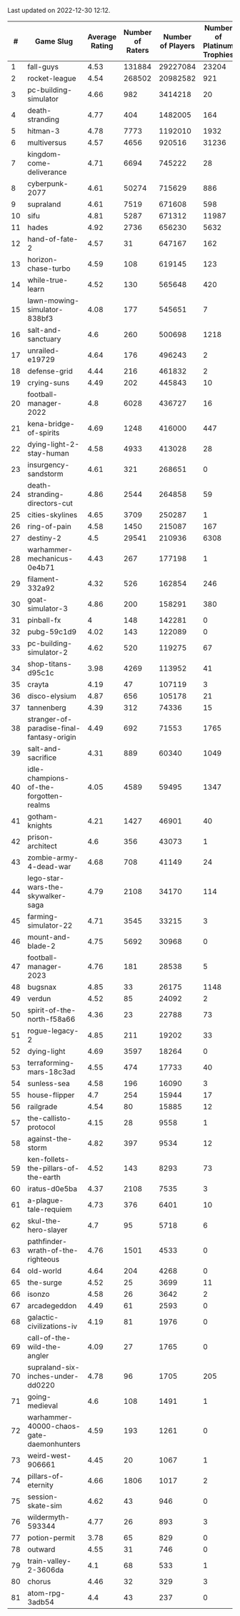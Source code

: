 Last updated on 2022-12-30 12:12.


|#|Game Slug|Average Rating|Number of Raters|Number of Players|Number of Platinum Trophies|Max Rarity (%)|
|---|---|---|---|---|---|---|
|1|fall-guys|4.53|131884|29227084|23204|8|
|2|rocket-league|4.54|268502|20982582|921|77|
|3|pc-building-simulator|4.66|982|3414218|20|48|
|4|death-stranding|4.77|404|1482005|164|91|
|5|hitman-3|4.78|7773|1192010|1932|48|
|6|multiversus|4.57|4656|920516|31236|76|
|7|kingdom-come-deliverance|4.71|6694|745222|28|30|
|8|cyberpunk-2077|4.61|50274|715629|886|64|
|9|supraland|4.61|7519|671608|598|99|
|10|sifu|4.81|5287|671312|11987|96|
|11|hades|4.92|2736|656230|5632|89|
|12|hand-of-fate-2|4.57|31|647167|162|72|
|13|horizon-chase-turbo|4.59|108|619145|123|88|
|14|while-true-learn|4.52|130|565648|420|93|
|15|lawn-mowing-simulator-838bf3|4.08|177|545651|7|86|
|16|salt-and-sanctuary|4.6|260|500698|1218|83|
|17|unrailed-e19729|4.64|176|496243|2|7|
|18|defense-grid|4.44|216|461832|2|80|
|19|crying-suns|4.49|202|445843|10|65|
|20|football-manager-2022|4.8|6028|436727|16|49|
|21|kena-bridge-of-spirits|4.69|1248|416000|447|94|
|22|dying-light-2-stay-human|4.58|4933|413028|28|4|
|23|insurgency-sandstorm|4.61|321|268651|0|6|
|24|death-stranding-directors-cut|4.86|2544|264858|59|88|
|25|cities-skylines|4.65|3709|250287|1|72|
|26|ring-of-pain|4.58|1450|215087|167|96|
|27|destiny-2|4.5|29541|210936|6308|94|
|28|warhammer-mechanicus-0e4b71|4.43|267|177198|1|24|
|29|filament-332a92|4.32|526|162854|246|93|
|30|goat-simulator-3|4.86|200|158291|380|91|
|31|pinball-fx|4|148|142281|0|86|
|32|pubg-59c1d9|4.02|143|122089|0|73|
|33|pc-building-simulator-2|4.62|520|119275|67|74|
|34|shop-titans-d95c1c|3.98|4269|113952|41|97|
|35|crayta|4.19|47|107119|3|23|
|36|disco-elysium|4.87|656|105178|21|28|
|37|tannenberg|4.39|312|74336|15|88|
|38|stranger-of-paradise-final-fantasy-origin|4.49|692|71553|1765|98|
|39|salt-and-sacrifice|4.31|889|60340|1049|91|
|40|idle-champions-of-the-forgotten-realms|4.05|4589|59495|1347|15|
|41|gotham-knights|4.21|1427|46901|40|21|
|42|prison-architect|4.6|356|43073|1|31|
|43|zombie-army-4-dead-war|4.68|708|41149|24|67|
|44|lego-star-wars-the-skywalker-saga|4.79|2108|34170|114|97|
|45|farming-simulator-22|4.71|3545|33215|3|78|
|46|mount-and-blade-2|4.75|5692|30968|0|20|
|47|football-manager-2023|4.76|181|28538|5|79|
|48|bugsnax|4.85|33|26175|1148|97|
|49|verdun|4.52|85|24092|2|75|
|50|spirit-of-the-north-f58a66|4.36|23|22788|73|64|
|51|rogue-legacy-2|4.85|211|19202|33|2|
|52|dying-light|4.69|3597|18264|0|95|
|53|terraforming-mars-18c3ad|4.55|474|17733|40|47|
|54|sunless-sea|4.58|196|16090|3|36|
|55|house-flipper|4.7|254|15944|17|94|
|56|railgrade|4.54|80|15885|12|98|
|57|the-callisto-protocol|4.15|28|9558|1|93|
|58|against-the-storm|4.82|397|9534|12|34|
|59|ken-follets-the-pillars-of-the-earth|4.52|143|8293|73|46|
|60|iratus-d0e5ba|4.37|2108|7535|3|85|
|61|a-plague-tale-requiem|4.73|376|6401|10|91|
|62|skul-the-hero-slayer|4.7|95|5718|6|96|
|63|pathfinder-wrath-of-the-righteous|4.76|1501|4533|0|47|
|64|old-world|4.64|204|4268|0|83|
|65|the-surge|4.52|25|3699|11|94|
|66|isonzo|4.58|26|3642|2|58|
|67|arcadegeddon|4.49|61|2593|0|91|
|68|galactic-civilizations-iv|4.19|81|1976|0|80|
|69|call-of-the-wild-the-angler|4.09|27|1765|0|53|
|70|supraland-six-inches-under-dd0220|4.78|96|1705|205|99|
|71|going-medieval|4.6|108|1491|1|66|
|72|warhammer-40000-chaos-gate-daemonhunters|4.59|193|1261|0|70|
|73|weird-west-906661|4.45|20|1067|1|84|
|74|pillars-of-eternity|4.66|1806|1017|2|80|
|75|session-skate-sim|4.62|43|946|0|25|
|76|wildermyth-593344|4.77|26|893|3|13|
|77|potion-permit|3.78|65|829|0|98|
|78|outward|4.55|31|746|0|73|
|79|train-valley-2-3606da|4.1|68|533|1|89|
|80|chorus|4.46|32|329|3|86|
|81|atom-rpg-3adb54|4.4|43|237|0|97|
